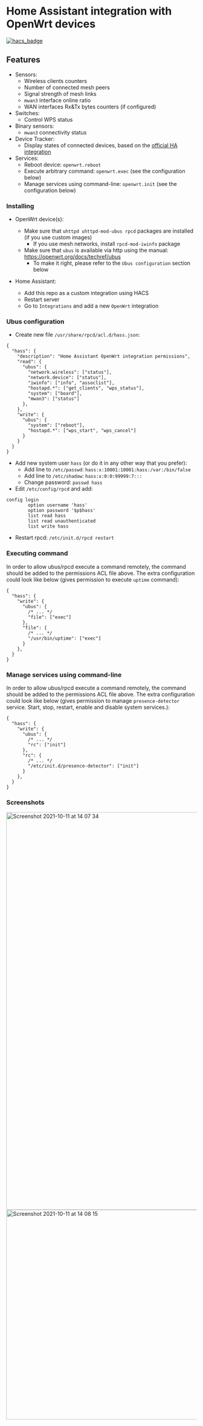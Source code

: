 # Home Assistant integration with OpenWrt devices

[![hacs_badge](https://img.shields.io/badge/HACS-custom-orange.svg?style=for-the-badge)](https://github.com/custom-components/hacs)


## Features

* Sensors:
  * Wireless clients counters
  * Number of connected mesh peers
  * Signal strength of mesh links
  * `mwan3` interface online ratio
  * WAN interfaces Rx&Tx bytes counters (if configured)
* Switches:
  * Control WPS status
* Binary sensors:
  * `mwan3` connectivity status
* Device Tracker:
  * Display states of connected devices, based on the [official HA integration](https://www.home-assistant.io/integrations/ubus/)
* Services:
  * Reboot device: `openwrt.reboot`
  * Execute arbitrary command: `openwrt.exec` (see the configuration below)
  * Manage services using command-line: `openwrt.init` (see the configuration below)

### Installing

* OpenWrt device(s):
  * Make sure that `uhttpd uhttpd-mod-ubus rpcd` packages are installed (if you use custom images)
    * If you use mesh networks, install `rpcd-mod-iwinfo` package
  * Make sure that `ubus` is available via http using the manual: <https://openwrt.org/docs/techref/ubus>
    * To make it right, please refer to the `Ubus configuration` section below

* Home Assistant:
  * Add this repo as a custom integration using HACS
  * Restart server
  * Go to `Integrations` and add a new `OpenWrt` integration

### Ubus configuration

* Create new file `/usr/share/rpcd/acl.d/hass.json`:

```jsonc
{
  "hass": {
    "description": "Home Assistant OpenWrt integration permissions",
    "read": {
      "ubus": {
        "network.wireless": ["status"],
        "network.device": ["status"],
        "iwinfo": ["info", "assoclist"],
        "hostapd.*": ["get_clients", "wps_status"],
        "system": ["board"],
        "mwan3": ["status"]
      },
    },
    "write": {
      "ubus": {
        "system": ["reboot"],
        "hostapd.*": ["wps_start", "wps_cancel"]
      }
    }
  }
}

```

* Add new system user `hass` (or do it in any other way that you prefer):
  * Add line to `/etc/passwd`: `hass:x:10001:10001:hass:/var:/bin/false`
  * Add line to `/etc/shadow`: `hass:x:0:0:99999:7:::`
  * Change password: `passwd hass`
* Edit `/etc/config/rpcd` and add:

```
config login
        option username 'hass'
        option password '$p$hass'
        list read hass
        list read unauthenticated
        list write hass
```

* Restart rpcd: `/etc/init.d/rpcd restart`

### Executing command

In order to allow ubus/rpcd execute a command remotely, the command should be added to the permissions ACL file above. The extra configuration could look like below (gives permission to execute `uptime` command):

```jsonc
{
  "hass": {
    "write": {
      "ubus": {
        /* ... */
        "file": ["exec"]
      },
      "file": {
        /* ... */
        "/usr/bin/uptime": ["exec"]
      }
    },
  }
}
```

### Manage services using command-line

In order to allow ubus/rpcd execute a command remotely, the command should be added to the permissions ACL file above. The extra configuration could look like below (gives permission to manage `presence-detector` service. Start, stop, restart, enable and disable system services.):

```jsonc
{
  "hass": {
    "write": {
      "ubus": {
        /* ... */
        "rc": ["init"]
      },
      "rc": {
        /* ... */
        "/etc/init.d/presence-detector": ["init"]
      }
    },
  }
}
```

### Screenshots

<img width="1050" alt="Screenshot 2021-10-11 at 14 07 34" src="https://user-images.githubusercontent.com/159124/136787603-04d3f48f-5726-45ab-94f1-c3c3b8b39c53.png">

<img width="554" alt="Screenshot 2021-10-11 at 14 08 15" src="https://user-images.githubusercontent.com/159124/136787627-01e527a7-cf7f-4527-8330-8aa68f22d13e.png">
